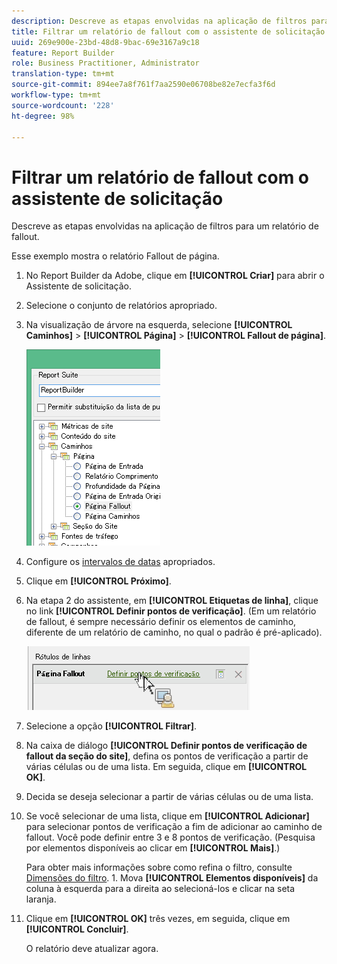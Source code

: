 ```yaml
---
description: Descreve as etapas envolvidas na aplicação de filtros para um relatório de fallout.
title: Filtrar um relatório de fallout com o assistente de solicitação
uuid: 269e900e-23bd-48d8-9bac-69e3167a9c18
feature: Report Builder
role: Business Practitioner, Administrator
translation-type: tm+mt
source-git-commit: 894ee7a8f761f7aa2590e06708be82e7ecfa3f6d
workflow-type: tm+mt
source-wordcount: '228'
ht-degree: 98%

---
```



# Filtrar um relatório de fallout com o assistente de solicitação

Descreve as etapas envolvidas na aplicação de filtros para um relatório de fallout.

Esse exemplo mostra o relatório Fallout de página.

1. No Report Builder da Adobe, clique em **[!UICONTROL Criar]** para abrir o Assistente de solicitação.
1. Selecione o conjunto de relatórios apropriado.
1. Na visualização de árvore na esquerda, selecione **[!UICONTROL Caminhos]** > **[!UICONTROL Página]** > **[!UICONTROL Fallout de página]**.

   ![](assets/page_fallout.png)

1. Configure os [intervalos de datas](/help/analyze/report-builder/data-requests/configuring-report-dates/custom-calendar.md) apropriados.
1. Clique em **[!UICONTROL Próximo]**.
1. Na etapa 2 do assistente, em **[!UICONTROL Etiquetas de linha]**, clique no link **[!UICONTROL Definir pontos de verificação]**. (Em um relatório de fallout, é sempre necessário definir os elementos de caminho, diferente de um relatório de caminho, no qual o padrão é pré-aplicado).

   ![](assets/define_checkpoints.png)

1. Selecione a opção **[!UICONTROL Filtrar]**.

1. Na caixa de diálogo **[!UICONTROL Definir pontos de verificação de fallout da seção do site]**, defina os pontos de verificação a partir de várias células ou de uma lista. Em seguida, clique em **[!UICONTROL OK]**.
1. Decida se deseja selecionar a partir de várias células ou de uma lista.
1. Se você selecionar de uma lista, clique em **[!UICONTROL Adicionar]** para selecionar pontos de verificação a fim de adicionar ao caminho de fallout. Você pode definir entre 3 e 8 pontos de verificação. (Pesquisa por elementos disponíveis ao clicar em **[!UICONTROL Mais]**.)

   Para obter mais informações sobre como refina o filtro, consulte [Dimensões do filtro](/help/analyze/report-builder/layout/c-filter-dimensions/filter-dimensions.md). 1. Mova **[!UICONTROL Elementos disponíveis]** da coluna à esquerda para a direita ao selecioná-los e clicar na seta laranja.
1. Clique em **[!UICONTROL OK]** três vezes, em seguida, clique em **[!UICONTROL Concluir]**.

   O relatório deve atualizar agora.
